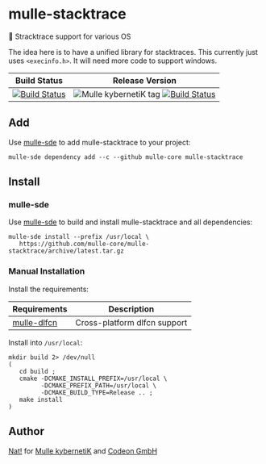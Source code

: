 # mulle-stacktrace

👣 Stracktrace support for various OS

The idea here is to have a unified library for stacktraces.
This currently just uses `<execinfo.h>`. It will need more
code to support windows.


Build Status | Release Version
-------------|-----------------------------------
[![Build Status](https://travis-ci.org/mulle-core/mulle-stacktrace.svg?branch=release)](https://travis-ci.org/mulle-core/mulle-stacktrace) | ![Mulle kybernetiK tag](https://img.shields.io/github/tag/mulle-core/mulle-stacktrace.svg) [![Build Status](https://travis-ci.org/mulle-core/mulle-stacktrace.svg?branch=release)](https://travis-ci.org/mulle-core/mulle-stacktrace)


## Add 

Use [mulle-sde](//github.com/mulle-sde) to add mulle-stacktrace to your project:

```
mulle-sde dependency add --c --github mulle-core mulle-stacktrace
```

## Install

### mulle-sde

Use [mulle-sde](//github.com/mulle-sde) to build and install mulle-stacktrace and all dependencies:

```
mulle-sde install --prefix /usr/local \
   https://github.com/mulle-core/mulle-stacktrace/archive/latest.tar.gz
```

### Manual Installation


Install the requirements:

Requirements                                                 | Description
-------------------------------------------------------------|-----------------------
[mulle-dlfcn](//github.com/mulle-core/mulle-atexit)          | Cross-platform dlfcn support


Install into `/usr/local`:

```
mkdir build 2> /dev/null
(
   cd build ;
   cmake -DCMAKE_INSTALL_PREFIX=/usr/local \
         -DCMAKE_PREFIX_PATH=/usr/local \
         -DCMAKE_BUILD_TYPE=Release .. ;
   make install
)
```


## Author

[Nat!](//www.mulle-kybernetik.com/weblog) for
[Mulle kybernetiK](//www.mulle-kybernetik.com) and
[Codeon GmbH](//www.codeon.de)
